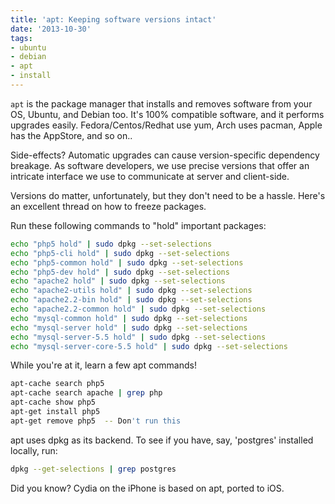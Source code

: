 ```yaml
---
title: 'apt: Keeping software versions intact'
date: '2013-10-30'
tags:
- ubuntu
- debian
- apt
- install
---
```


`apt` is the package manager that installs and removes software from your OS, Ubuntu, and Debian too. It's 100% compatible software, and it performs upgrades easily. Fedora/Centos/Redhat use yum, Arch uses pacman, Apple has the AppStore, and so on..

Side-effects?
Automatic upgrades can cause version-specific dependency breakage.
As software developers, we use precise versions that offer an intricate interface we use to communicate at server and client-side.

Versions do matter, unfortunately, but they don't need to be a hassle.
Here's an excellent thread on how to freeze packages.

Run these following commands to "hold" important packages:

```sh
echo "php5 hold" | sudo dpkg --set-selections
echo "php5-cli hold" | sudo dpkg --set-selections
echo "php5-common hold" | sudo dpkg --set-selections
echo "php5-dev hold" | sudo dpkg --set-selections
echo "apache2 hold" | sudo dpkg --set-selections
echo "apache2-utils hold" | sudo dpkg --set-selections
echo "apache2.2-bin hold" | sudo dpkg --set-selections
echo "apache2.2-common hold" | sudo dpkg --set-selections
echo "mysql-common hold" | sudo dpkg --set-selections
echo "mysql-server hold" | sudo dpkg --set-selections
echo "mysql-server-5.5 hold" | sudo dpkg --set-selections
echo "mysql-server-core-5.5 hold" | sudo dpkg --set-selections
```

While you're at it, learn a few apt commands!

```sh
apt-cache search php5
apt-cache search apache | grep php
apt-cache show php5
apt-get install php5
apt-get remove php5  -- Don't run this
```

apt uses dpkg as its backend. To see if you have, say, 'postgres' installed locally, run:

```sh
dpkg --get-selections | grep postgres
```

Did you know? Cydia on the iPhone is based on apt, ported to iOS.
